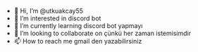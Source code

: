 - 👋 Hi, I’m @utkuakcay55
- 👀 I’m interested in discord bot
- 🌱 I’m currently learning discord bot yapmayı
- 💞️ I’m looking to collaborate on çünkü her zaman istemisimdir
- 📫 How to reach me gmail den yazabilirsiniz

<!---
utkuakcay55/utkuakcay55 is a ✨ special ✨ repository because its `README.md` (this file) appears on your GitHub profile.
You can click the Preview link to take a look at your changes.
--->
